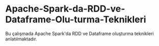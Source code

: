 # Apache-Spark-da-RDD-ve-Dataframe-Olu-turma-Teknikleri
Bu çalışmada Apache Spark'da RDD ve Dataframe oluşturma teknikleri anlatılmaktadır.
